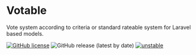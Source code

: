 # Votable
Vote system according to criteria or standard rateable system for Laravel based models.

[![GitHub license](https://img.shields.io/github/license/codeforms/Votable)](https://github.com/codeforms/Votable/blob/master/LICENSE)
![GitHub release (latest by date)](https://img.shields.io/github/v/release/codeforms/Votable)
[![unstable](http://badges.github.io/stability-badges/dist/unstable.svg)](https://github.com/codeforms/Votable/releases)